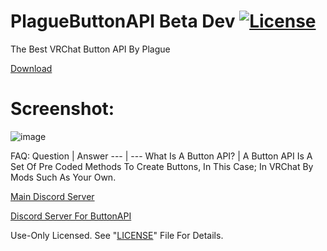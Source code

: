 # PlagueButtonAPI Beta Dev [![License](https://img.shields.io/badge/License-Use%20Only-magenta.svg)](https://github.com/PlagueVRC/PlagueButtonAPI/blob/master/LICENSE)
The Best VRChat Button API By Plague

[Download](https://github.com/PlagueVRC/PlagueButtonAPI/actions?query=event%3Apush+is%3Asuccess)

# Screenshot:
![image](https://user-images.githubusercontent.com/36628963/137660571-4aee2252-639e-4d24-b32f-b98b0ec0973f.png)

FAQ:
Question | Answer
--- | ---
What Is A Button API? | A Button API Is A Set Of Pre Coded Methods To Create Buttons, In This Case; In VRChat By Mods Such As Your Own.

[Main Discord Server](https://VRCAntiCrash.com/Discord)

[Discord Server For ButtonAPI](https://VRCAntiCrash.com/ButtonAPI)

Use-Only Licensed. See "[LICENSE](https://github.com/PlagueVRC/PlagueButtonAPI/blob/master/LICENSE)" File For Details.
